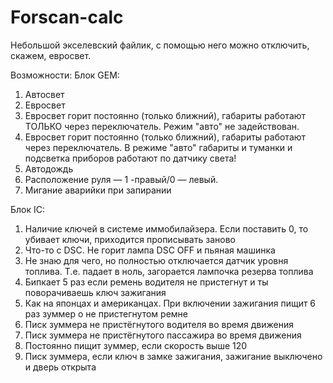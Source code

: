 # Forscan-calc

Небольшой экселевский файлик, с помощью него можно отключить, скажем, евросвет.

Возможности:
Блок GEM:
1. Автосвет
2. Евросвет
3. Евросвет горит постоянно (только ближний), габариты работают ТОЛЬКО через переключатель. Режим "авто" не задействован.
4. Евросвет горит постоянно (только ближний), габариты работают через переключатель. В режиме "авто" габариты и туманки и подсветка приборов работают по датчику света!
5. Автодождь
6. Расположение руля — 1 -правый/0 — левый.
7. Мигание аварийки при запирании

Блок IC:
1. Наличие ключей в системе иммобилайзера. Если поставить 0, то убивает ключи, приходится прописывать заново
2. Что-то с DSC. Не горит лампа DSC OFF и пьяная машинка
3. Не знаю для чего, но полностью отключается датчик уровня топлива. Т.е. падает в ноль, загорается лампочка резерва топлива
4. Бипкает 5 раз если ремень водителя не пристегнут и ты поворачиваешь ключ зажигания
5. Как на японцах и американцах. При включении зажигания пищит 6 раз зуммер о не пристегнутом ремне
6. Писк зуммера не пристёгнутого водителя во время движения
7. Писк зуммера не пристёгнутого пассажира во время движения
8. Постоянно пищит зуммер, если скорость выше 120
9. Писк зуммера, если ключ в замке зажигания, зажигание выключено и дверь открыта

